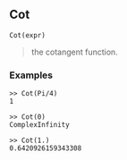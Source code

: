## Cot

```
Cot(expr)
```

> the cotangent function.
 
### Examples
```
>> Cot(Pi/4)
1

>> Cot(0)    
ComplexInfinity 
 
>> Cot(1.)    
0.6420926159343308 
```